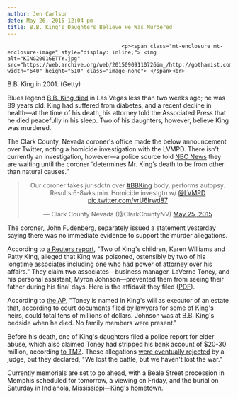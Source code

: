 ```yaml
---
author: Jen Carlson
date: May 26, 2015 12:04 pm
title: B.B. King's Daughters Believe He Was Murdered
---
```


	
										<p><span class="mt-enclosure mt-enclosure-image" style="display: inline;"> <img alt="KING2001GETTY.jpg" src="https://web.archive.org/web/20150909110726im_/http://gothamist.com/attachments/arts_jen/KING2001GETTY.jpg" width="640" height="510" class="image-none"> </span><br>
<span class="photo_caption">B.B. King in 2001. (Getty)</span></p>

<p>Blues legend <a href="https://web.archive.org/web/20150909110726/http://gothamist.com/2015/05/15/bb_king_rip.php">B.B. King died</a> in Las Vegas less than two weeks ago; he was 89 years old. King had suffered from diabetes, and a recent decline in health&#x2014;at the time of his death, his attorney told the Associated Press that he died peacefully in his sleep. Two of his daughters, however, believe King was murdered. </p>

<p>The Clark County, Nevada coroner&apos;s office made the below announcement over Twitter, noting a homicide investigation with the LVMPD. There isn&apos;t currently an investigation, however&#x2014;a police source told <a href="https://web.archive.org/web/20150909110726/http://www.nbcnews.com/news/us-news/coroner-examining-b-b-kings-body-after-allegations-foul-play-n364351">NBC News</a> they are waiting until the coroner &#x201C;determines Mr. King&#x2019;s death to be from other than natural causes.&#x201D;</p>

<center><blockquote class="twitter-tweet" lang="en"><p lang="en" dir="ltr">Our coroner takes jurisdctn over <a href="https://web.archive.org/web/20150909110726/https://twitter.com/hashtag/BBKing?src=hash">#BBKing</a> body, performs autopsy. Results:6-8wks min. Homicide investgtn w/ <a href="https://web.archive.org/web/20150909110726/https://twitter.com/LVMPD">@LVMPD</a> <a href="https://web.archive.org/web/20150909110726/http://t.co/vrU6Irwd87">pic.twitter.com/vrU6Irwd87</a></p>&#x2014; Clark County Nevada (@ClarkCountyNV) <a href="https://web.archive.org/web/20150909110726/https://twitter.com/ClarkCountyNV/status/602939683866169345">May 25, 2015</a></blockquote>
<script async src="//web.archive.org/web/20150909110726js_/http://platform.twitter.com/widgets.js" charset="utf-8"></script></center>

<p>The coroner, John Fudenberg, separately issued a statement yesterday saying there was no immediate evidence to support the murder allegations.</p>

<p>According to <a href="https://web.archive.org/web/20150909110726/http://www.nytimes.com/reuters/2015/05/26/arts/26reuters-usa-nevada-bbking.html?smid=tw-share">a Reuters report</a>, &quot;Two of King&apos;s children, Karen Williams and Patty King, alleged that King was poisoned, ostensibly by two of his longtime associates including one who had power of attorney over his affairs.&quot; They claim two associates&#x2014;business manager, LaVerne Toney, and his personal assistant, Myron Johnson&#x2014;prevented them from seeing their father during his final days. Here is the affidavit they filed (<a href="https://web.archive.org/web/20150909110726/http://i2.cdn.turner.com/cnn/2015/images/05/26/redacted_affidavits_king_daughters.pdf">PDF</a>).</p>

<p>According to <a href="https://web.archive.org/web/20150909110726/https://news.yahoo.com/2-b-b-king-daughters-allege-2-closest-193139672.html">the AP</a>, &quot;Toney is named in King&apos;s will as executor of an estate that, according to court documents filed by lawyers for some of King&apos;s heirs, could total tens of millions of dollars. Johnson was at B.B. King&apos;s bedside when he died. No family members were present.&quot;</p>

<p>Before his death, one of King&apos;s daughters filed a police report for elder abuse, which also claimed Toney had stripped his bank account of $20-30 million, according <a href="https://web.archive.org/web/20150909110726/http://www.tmz.com/2015/05/07/bb-king-guardianship-daughter-judge-denied-elder-abuse/">to TMZ</a>. These allegations <a href="https://web.archive.org/web/20150909110726/http://www.dailymail.co.uk/news/article-3072446/Fight-blues-legend-B-B-King-goes-court-Las-Vegas.html">were eventually rejected</a> by a judge, but they declared, &quot;We lost the battle, but we haven&apos;t lost the war.&quot;</p>

<p>Currently memorials are set to go ahead, with a Beale Street procession in Memphis scheduled for tomorrow, a viewing on Friday, and the burial on Saturday in Indianola, Mississippi&#x2014;King&apos;s hometown.</p>					
										
									
				